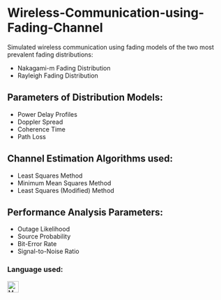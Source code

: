 # Wireless-Communication-using-Fading-Channel
Simulated wireless communication using fading models of the two most prevalent fading distributions:
- Nakagami-m Fading Distribution
- Rayleigh Fading Distribution

## Parameters of Distribution Models:
- Power Delay Profiles
- Doppler Spread
- Coherence Time
- Path Loss

## Channel Estimation Algorithms used:
- Least Squares Method
- Minimum Mean Squares Method
- Least Squares (Modified) Method

## Performance Analysis Parameters:
- Outage Likelihood
- Source Probability
- Bit-Error Rate
- Signal-to-Noise Ratio

### Language used:
<img align="left" alt="MATLAB" width="26px" src="https://cdn.jsdelivr.net/gh/devicons/devicon/icons/matlab/matlab-original.svg" style="padding-right:10px;" />

<br />
